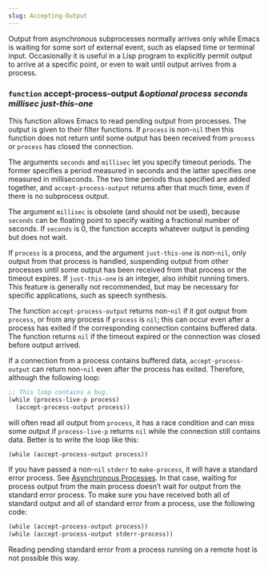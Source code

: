 ```yaml
---
slug: Accepting-Output
---
```


Output from asynchronous subprocesses normally arrives only while Emacs is waiting for some sort of external event, such as elapsed time or terminal input. Occasionally it is useful in a Lisp program to explicitly permit output to arrive at a specific point, or even to wait until output arrives from a process.

### <span className="tag function">`function`</span> **accept-process-output** *\&optional process seconds millisec just-this-one*

This function allows Emacs to read pending output from processes. The output is given to their filter functions. If `process` is non-`nil` then this function does not return until some output has been received from `process` or `process` has closed the connection.

The arguments `seconds` and `millisec` let you specify timeout periods. The former specifies a period measured in seconds and the latter specifies one measured in milliseconds. The two time periods thus specified are added together, and `accept-process-output` returns after that much time, even if there is no subprocess output.

The argument `millisec` is obsolete (and should not be used), because `seconds` can be floating point to specify waiting a fractional number of seconds. If `seconds` is 0, the function accepts whatever output is pending but does not wait.

If `process` is a process, and the argument `just-this-one` is non-`nil`, only output from that process is handled, suspending output from other processes until some output has been received from that process or the timeout expires. If `just-this-one` is an integer, also inhibit running timers. This feature is generally not recommended, but may be necessary for specific applications, such as speech synthesis.

The function `accept-process-output` returns non-`nil` if it got output from `process`, or from any process if `process` is `nil`; this can occur even after a process has exited if the corresponding connection contains buffered data. The function returns `nil` if the timeout expired or the connection was closed before output arrived.

If a connection from a process contains buffered data, `accept-process-output` can return non-`nil` even after the process has exited. Therefore, although the following loop:

```lisp
;; This loop contains a bug.
(while (process-live-p process)
  (accept-process-output process))
```

will often read all output from `process`, it has a race condition and can miss some output if `process-live-p` returns `nil` while the connection still contains data. Better is to write the loop like this:

```lisp
(while (accept-process-output process))
```

If you have passed a non-`nil` `stderr` to `make-process`, it will have a standard error process. See [Asynchronous Processes](/docs/elisp/Asynchronous-Processes). In that case, waiting for process output from the main process doesn’t wait for output from the standard error process. To make sure you have received both all of standard output and all of standard error from a process, use the following code:

```lisp
(while (accept-process-output process))
(while (accept-process-output stderr-process))
```

Reading pending standard error from a process running on a remote host is not possible this way.
